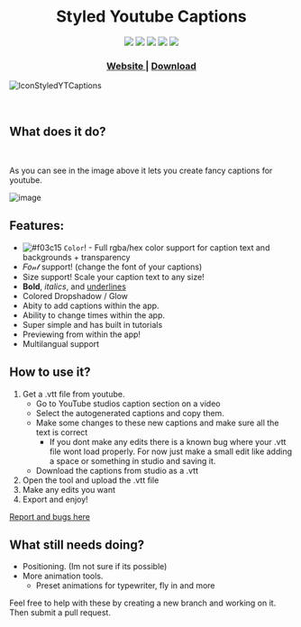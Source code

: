 <h1 align="center">Styled Youtube Captions</h1>


<div align="center">
  <img src="https://img.shields.io/github/license/kevinwh0/Styled-Youtube-Captions" /> <img src="https://img.shields.io/github/issues-raw/kevinwh0/Styled-Youtube-Captions" /> <img src="https://img.shields.io/github/contributors/kevinwh0/Styled-Youtube-Captions" /> <img src="https://img.shields.io/github/forks/kevinwh0/Styled-Youtube-Captions?style=social" /> <img src="https://img.shields.io/github/stars/kevinwh0/Styled-Youtube-Captions?style=social" />
</div>



<div align="center">
  <h3>
    <a href="https://kevinwh0.github.io/Styled-Youtube-Captions/">
      Website
    </a>
    <span> | </span>
    <a href="https://github.com/KevinWh0/Styled-Youtube-Captions/releases/">
      Download
    </a>
  </h3>
</div>

![IconStyledYTCaptions](https://user-images.githubusercontent.com/45321184/121992564-bdcad400-cd56-11eb-96c0-bb4821a7481b.png)

<br>

## What does it do?

<br>

As you can see in the image above it lets you create fancy captions for youtube.

![image](https://user-images.githubusercontent.com/45321184/120233306-5bc48780-c20a-11eb-80e6-e8054d0e7ccc.png)



## Features:

- ![#f03c15](https://via.placeholder.com/15/f03c15/000000?text=+) `Color`! - Full rgba/hex color support for caption text and backgrounds + transparency
- 𝐹𝑜𝓃𝓉 support! (change the font of your captions)
- Size support! Scale your caption text to any size!
- **Bold**, _italics_, and <u>underlines</u>
- Colored Dropshadow / Glow
- Abity to add captions within the app.
- Ability to change times within the app.
- Super simple and has built in tutorials
- Previewing from within the app!
- Multilangual support

## How to use it?

1. Get a .vtt file from youtube.
    - Go to YouTube studios caption section on a video
    - Select the autogenerated captions and copy them.
    - Make some changes to these new captions and make sure all the text is correct
        - If you dont make any edits there is a known bug where your .vtt file wont load properly. For now just make a small edit like adding a space or something in studio and saving it.
    - Download the captions from studio as a .vtt
2. Open the tool and upload the .vtt file
3. Make any edits you want
4. Export and enjoy!

<a href="https://github.com/KevinWh0/Styled-Youtube-Captions/issues">Report and bugs here</a>


## What still needs doing?
- Positioning. (Im not sure if its possible)
- More animation tools.
    - Preset animations for typewriter, fly in and more

Feel free to help with these by creating a new branch and working on it. Then submit a pull request.

